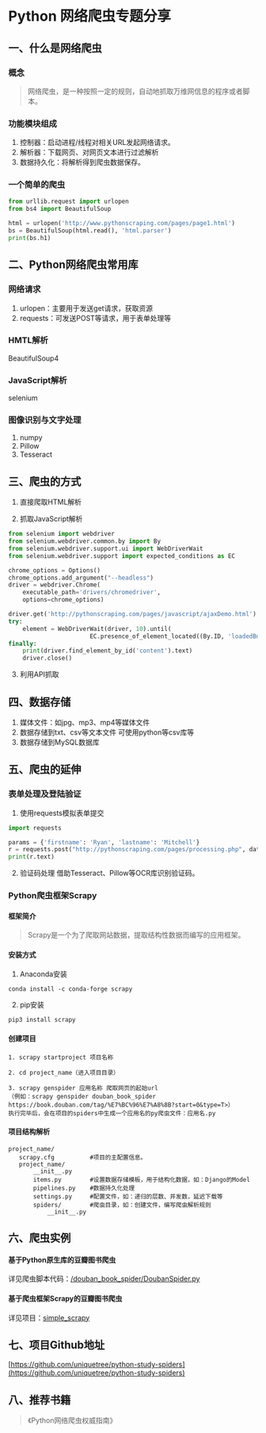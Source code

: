 # Python 网络爬虫专题分享

## 一、什么是网络爬虫

### 概念
> 网络爬虫，是一种按照一定的规则，自动地抓取万维网信息的程序或者脚本。

### 功能模块组成
1. 控制器：启动进程/线程对相关URL发起网络请求。
2. 解析器：下载网页、对网页文本进行过滤解析
3. 数据持久化：将解析得到爬虫数据保存。

### 一个简单的爬虫
```python
from urllib.request import urlopen
from bs4 import BeautifulSoup

html = urlopen('http://www.pythonscraping.com/pages/page1.html')
bs = BeautifulSoup(html.read(), 'html.parser')
print(bs.h1)
```

## 二、Python网络爬虫常用库

### 网络请求
1. urlopen：主要用于发送get请求，获取资源
2. requests：可发送POST等请求，用于表单处理等

### HMTL解析
BeautifulSoup4

### JavaScript解析
selenium

### 图像识别与文字处理
1. numpy
2. Pillow
3. Tesseract

## 三、爬虫的方式

1. 直接爬取HTML解析

2. 抓取JavaScript解析
```python
from selenium import webdriver
from selenium.webdriver.common.by import By
from selenium.webdriver.support.ui import WebDriverWait
from selenium.webdriver.support import expected_conditions as EC

chrome_options = Options()
chrome_options.add_argument("--headless")
driver = webdriver.Chrome(
    executable_path='drivers/chromedriver',
    options=chrome_options)

driver.get('http://pythonscraping.com/pages/javascript/ajaxDemo.html')
try:
    element = WebDriverWait(driver, 10).until(
                       EC.presence_of_element_located((By.ID, 'loadedButton')))
finally:
    print(driver.find_element_by_id('content').text)
    driver.close()
```

3. 利用API抓取

## 四、数据存储
1. 媒体文件：如jpg、mp3、mp4等媒体文件
2. 数据存储到txt、csv等文本文件
可使用python等csv库等
3. 数据存储到MySQL数据库

## 五、爬虫的延伸

### 表单处理及登陆验证
1. 使用requests模拟表单提交
```python
import requests

params = {'firstname': 'Ryan', 'lastname': 'Mitchell'}
r = requests.post("http://pythonscraping.com/pages/processing.php", data=params)
print(r.text)
```

2. 验证码处理
借助Tesseract、Pillow等OCR库识别验证码。

### Python爬虫框架Scrapy

#### 框架简介

> Scrapy是一个为了爬取网站数据，提取结构性数据而编写的应用框架。

#### 安装方式
1. Anaconda安装
```shell
conda install -c conda-forge scrapy
```
2. pip安装
```powershell
pip3 install scrapy
```
#### 创建项目
```
1. scrapy startproject 项目名称
```

```
2. cd project_name（进入项目目录）
```

```
3. scrapy genspider 应用名称 爬取网页的起始url 
（例如：scrapy genspider douban_book_spider https://book.douban.com/tag/%E7%BC%96%E7%A8%8B?start=0&type=T>）
执行完毕后，会在项目的spiders中生成一个应用名的py爬虫文件：应用名.py
```

#### 项目结构解析
```
project_name/
   scrapy.cfg          #项目的主配置信息。
   project_name/
       __init__.py
       items.py        #设置数据存储模板，用于结构化数据，如：Django的Model
       pipelines.py    #数据持久化处理
       settings.py     #配置文件，如：递归的层数、并发数，延迟下载等
       spiders/        #爬虫目录，如：创建文件，编写爬虫解析规则
           __init__.py
```

## 六、爬虫实例
#### 基于Python原生库的豆瓣图书爬虫
详见爬虫脚本代码：[/douban_book_spider/DoubanSpider.py](https://github.com/uniquetree/python-study-spiders/tree/master/douban_book_spider/DoubanSpider.py)

#### 基于爬虫框架Scrapy的豆瓣图书爬虫
详见项目：[simple_scrapy](https://github.com/uniquetree/python-study-spiders/tree/master/simple_scrapy/simple_scrapy/spiders/douban_book_spider.py)

## 七、项目Github地址
[https://github.com/uniquetree/python-study-spiders](https://github.com/uniquetree/python-study-spiders)

## 八、推荐书籍
> 《Python网络爬虫权威指南》